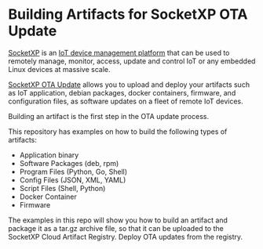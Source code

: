 # Building Artifacts for SocketXP OTA Update
[SocketXP](https://www.socketxp.com) is an [IoT device management platform](https://www.socketxp.com/socketxp-iot-device-management-platform) that can be used to remotely manage, monitor, access, update and control IoT or any embedded Linux devices at massive scale.

[SocketXP OTA Update](https://www.socketxp.com/iot-ota-update) allows you to upload and deploy your artifacts such as IoT application, debian packages, docker containers, firmware, and configuration files, as software updates on a fleet of remote IoT devices.

Building an artifact is the first step in the OTA update process.

This repository has examples on how to build the following types of artifacts:
- Application binary
- Software Packages (deb, rpm)
- Program Files (Python, Go, Shell)
- Config Files (JSON, XML, YAML)
- Script Files (Shell, Python)
- Docker Container
- Firmware

The examples in this repo will show you how to build an artifact and package it as a tar.gz archive file, so that it can be uploaded to the SocketXP Cloud Artifact Registry.  Deploy OTA updates from the registry.
